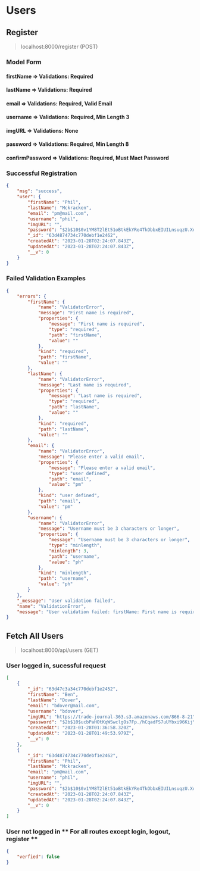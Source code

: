 # Users

## Register
> localhost:8000/register (POST)

### Model Form
#### firstName => Validations: Required
#### lastName => Validations: Required
#### email => Validations: Required, Valid Email
#### username => Validations: Required, Min Length 3
#### imgURL => Validations: None
#### password => Validations: Required, Min Length 8
#### confirmPassword => Validations: Required, Must Mact Password

### Successful Registration
```JSON
{
    "msg": "success",
    "user": {
        "firstName": "Phil",
        "lastName": "Mckracken",
        "email": "pm@mail.com",
        "username": "phil",
        "imgURL": "",
        "password": "$2b$10$0v1YM8T2lEt51oBtkEkYRe4TkObbxEIUILnsuqzU.Xqcmo6lpDYwe",
        "_id": "63d4874734c770debf1e2462",
        "createdAt": "2023-01-28T02:24:07.843Z",
        "updatedAt": "2023-01-28T02:24:07.843Z",
        "__v": 0
    }
}
```
### Failed Validation Examples
```JSON
{
    "errors": {
        "firstName": {
            "name": "ValidatorError",
            "message": "First name is required",
            "properties": {
                "message": "First name is required",
                "type": "required",
                "path": "firstName",
                "value": ""
            },
            "kind": "required",
            "path": "firstName",
            "value": ""
        },
        "lastName": {
            "name": "ValidatorError",
            "message": "Last name is required",
            "properties": {
                "message": "Last name is required",
                "type": "required",
                "path": "lastName",
                "value": ""
            },
            "kind": "required",
            "path": "lastName",
            "value": ""
        },
        "email": {
            "name": "ValidatorError",
            "message": "Please enter a valid email",
            "properties": {
                "message": "Please enter a valid email",
                "type": "user defined",
                "path": "email",
                "value": "pm"
            },
            "kind": "user defined",
            "path": "email",
            "value": "pm"
        },
        "username": {
            "name": "ValidatorError",
            "message": "Username must be 3 characters or longer",
            "properties": {
                "message": "Username must be 3 characters or longer",
                "type": "minlength",
                "minlength": 3,
                "path": "username",
                "value": "ph"
            },
            "kind": "minlength",
            "path": "username",
            "value": "ph"
        }
    },
    "_message": "User validation failed",
    "name": "ValidationError",
    "message": "User validation failed: firstName: First name is required, lastName: Last name is required, email: Please enter a valid email, username: Username must be 3 characters or longer"
}
```




## Fetch All Users
> localhost:8000/api/users (GET)
### User logged in, sucessful request
```JSON
[
    {
        "_id": "63d47c3a34c770debf1e2452",
        "firstName": "Ben",
        "lastName": "Dover",
        "email": "bdover@mail.com",
        "username": "bdover",
        "imgURL": "https://trade-journal-363.s3.amazonaws.com/866-8-21",
        "password": "$2b$10$ucbPaHOtKqWSwclgOs7Fp./hCqadFS7uUYbxi96KijYyE0F4bq.4y",
        "createdAt": "2023-01-28T01:36:58.320Z",
        "updatedAt": "2023-01-28T01:49:53.979Z",
        "__v": 0
    },
    {
        "_id": "63d4874734c770debf1e2462",
        "firstName": "Phil",
        "lastName": "Mckracken",
        "email": "pm@mail.com",
        "username": "phil",
        "imgURL": "",
        "password": "$2b$10$0v1YM8T2lEt51oBtkEkYRe4TkObbxEIUILnsuqzU.Xqcmo6lpDYwe",
        "createdAt": "2023-01-28T02:24:07.843Z",
        "updatedAt": "2023-01-28T02:24:07.843Z",
        "__v": 0
    }
]
```
### User not logged in ** For all routes except login, logout, register **
```JSON
{
    "verfied": false
}
```